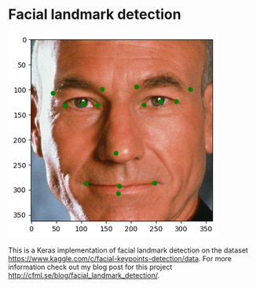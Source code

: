 # Facial landmark detection

![Test image prediction](/output/test_img_prediction.png)

This is a Keras implementation of facial landmark detection on the dataset https://www.kaggle.com/c/facial-keypoints-detection/data. For more information check out my blog post for this project http://cfml.se/blog/facial_landmark_detection/.
